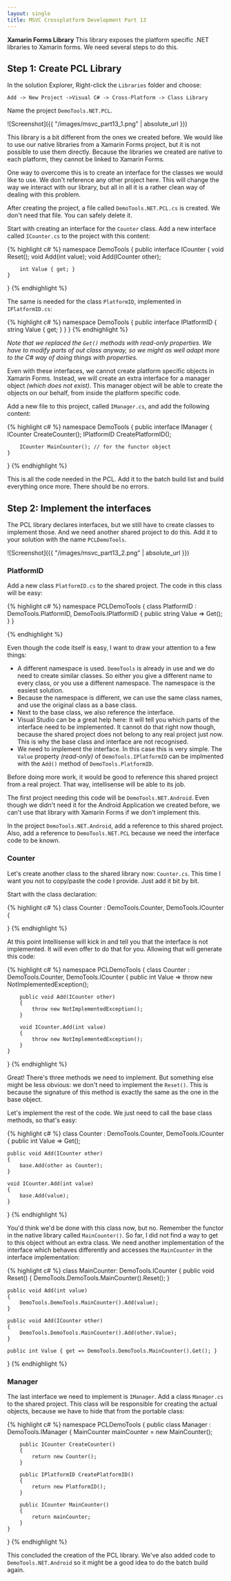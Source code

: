 ```yaml
---
layout: single
title: MSVC Crossplatform Development Part 13
---
```

**Xamarin Forms Library** This library exposes the platform specific .NET libraries to Xamarin forms. We need several steps to do this.
<!--more--> 

## Step 1: Create PCL Library

In the solution Explorer, Right-click the `Libraries` folder and choose:

`Add -> New Project ->Visual C# -> Cross-Platform -> Class Library`

Name the project `DemoTools.NET.PCL`.

![Screenshot]({{ "/images/msvc_part13_1.png" | absolute_url }})

This library is a bit different from the ones we created before. We would like to use our native libraries from a Xamarin Forms project, but it is not possible to use them directly. Because the libraries we created are native to each platform, they cannot be linked to Xamarin Forms.

One way to overcome this is to create an interface for the classes we would like to use. We don't reference any other project here. This will change the way we interact with our library, but all in all it is a rather clean way of dealing with this problem.

After creating the project, a file called `DemoTools.NET.PCL.cs` is created. We don't need that file. You can safely delete it.

Start with creating an interface for the `Counter` class. Add a new interface called `ICounter.cs` to the project with this content:

{% highlight c# %}
namespace DemoTools
{
    public interface ICounter
    {
        void Reset();
        void Add(int value);
        void Add(ICounter other);

        int Value { get; }
    }
}
{% endhighlight %}

The same is needed for the class `PlatformID`, implemented in `IPlatformID.cs`:

{% highlight c# %}
namespace DemoTools
{
    public interface IPlatformID
    {
        string Value { get; }
    }
}
{% endhighlight %}

*Note that we replaced the `Get()` methods with read-only properties. We have to modify parts of out class anyway, so we might as well adapt more to the C# way of doing things with properties.*

Even with these interfaces, we cannot create platform specific objects in Xamarin Forms. Instead, we will create an extra interface for a manager object *(which does not exist)*. This manager object will be able to create the objects on our behalf, from inside the platform specific code.

Add a new file to this project, called `IManager.cs`, and add the following content:

{% highlight c# %}
namespace DemoTools
{
    public interface IManager
    {
        ICounter CreateCounter();
        IPlatformID CreatePlatformID();

        ICounter MainCounter(); // for the functor object
    }
}
{% endhighlight %}

This is all the code needed in the PCL. Add it to the batch build list and build everything once more. There should be no errors.

## Step 2: Implement the interfaces

The PCL library declares interfaces, but we still have to create classes to implement those. And we need another shared project to do this. Add it to your solution with the name `PCLDemoTools`.

![Screenshot]({{ "/images/msvc_part13_2.png" | absolute_url }})

### PlatformID

Add a new class `PlatformID.cs` to the shared project. The code in this class will be easy:

{% highlight c# %}
namespace PCLDemoTools
{
    class PlatformID : DemoTools.PlatformID, DemoTools.IPlatformID
    {
        public string Value => Get();
    }
}

{% endhighlight %}

Even though the code itself is easy, I want to draw your attention to a few things:

- A different namespace is used. `DemoTools` is already in use and we do need to create similar classes. So either you give a different name to every class, or you use a different namespace. The namespace is the easiest solution.
- Because the namespace is different, we can use the same class names, and use the original class as a base class. 
- Next to the base class, we also reference the interface.
- Visual Studio can be a great help here: It will tell you which parts of the interface need to be implemented. It cannot do that right now though, because the shared project does not belong to any real project just now. This is why the base class and interface are not recognised.
- We need to implement the interface. In this case this is very simple. The `Value` property *(read-only)* of `DemoTools.IPlatformID` can be implmented with the `Add()` method of `DemoTools.PlatformID`.

Before doing more work, it would be good to reference this shared project from a real project. That way, intellisense will be able to its job.

The first project needing this code will be `DemoTools.NET.Android`. Even though we didn't need it for the Android Application we created before, we can't use that library with Xamarin Forms if we don't implement this.

In the project `DemoTools.NET.Android`, add a reference to this shared project. Also, add a reference to `DemoTools.NET.PCL` because we need the interface code to be known.

### Counter

Let's create another class to the shared library now: `Counter.cs`. This time I want you not to copy/paste the code I provide. Just add it bit by bit.

Start with the class declaration: 

{% highlight c# %}
class Counter : DemoTools.Counter, DemoTools.ICounter
{

}
{% endhighlight %}

At this point Intellisense will kick in and tell you that the interface is not implemented. It will even offer to do that for you. Allowing that will generate this code:

{% highlight c# %}
namespace PCLDemoTools
{
    class Counter : DemoTools.Counter, DemoTools.ICounter
    {
        public int Value => throw new NotImplementedException();

        public void Add(ICounter other)
        {
            throw new NotImplementedException();
        }

        void ICounter.Add(int value)
        {
            throw new NotImplementedException();
        }
    }
}
{% endhighlight %}

Great! There's three methods we need to implement. But something else might be less obvious: we don't need to implement the `Reset()`. This is because the signature of this method is exactly the same as the one in the base object.

Let's implement the rest of the code. We just need to call the base class methods, so that's easy:

{% highlight c# %}
class Counter : DemoTools.Counter, DemoTools.ICounter
{
    public int Value => Get();

    public void Add(ICounter other)
    {
        base.Add(other as Counter);
    }

    void ICounter.Add(int value)
    {
        base.Add(value);
    }
}
{% endhighlight %}

You'd think we'd be done with this class now, but no. Remember the functor in the native library called `MainCounter()`. So far, I did not find a way to get to this object without an extra class. We need another implementation of the interface which behaves differently and accesses the `MainCounter` in the interface implementation:

{% highlight c# %}
class MainCounter: DemoTools.ICounter
{
    public void Reset()
    {
        DemoTools.DemoTools.MainCounter().Reset();
    }

    public void Add(int value)
    {
        DemoTools.DemoTools.MainCounter().Add(value);
    }

    public void Add(ICounter other)
    {
        DemoTools.DemoTools.MainCounter().Add(other.Value);
    }

    public int Value { get => DemoTools.DemoTools.MainCounter().Get(); }
}
{% endhighlight %}

### Manager

The last interface we need to implement is `IManager`. Add a class `Manager.cs` to the shared project. This class will be responsible for creating the actual objects, because we have to hide that from the portable class:

{% highlight c# %}
namespace PCLDemoTools
{
    public class Manager : DemoTools.IManager
    {
        MainCounter mainCounter = new MainCounter();

        public ICounter CreateCounter()
        {
            return new Counter();
        }

        public IPlatformID CreatePlatformID()
        {
            return new PlatformID();
        }

        public ICounter MainCounter()
        {
            return mainCounter;
        }
    }
}
{% endhighlight %}

This concluded the creation of the PCL library. We've also added code to `DemoTools.NET.Android` so it might be a good idea to do the batch build again.